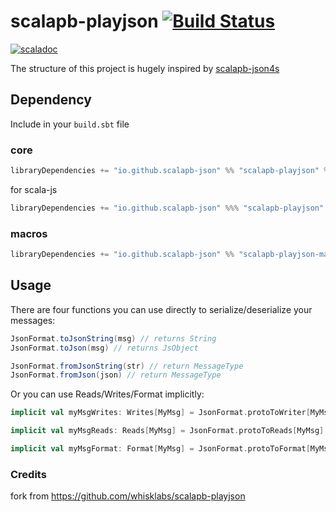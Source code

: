 # scalapb-playjson [![Build Status](https://travis-ci.com/scalapb-json/scalapb-playjson.svg?branch=master)](https://travis-ci.com/scalapb-json/scalapb-playjson)
[![scaladoc](https://javadoc-badge.appspot.com/io.github.scalapb-json/scalapb-playjson_2.12.svg?label=scaladoc)](https://javadoc-badge.appspot.com/io.github.scalapb-json/scalapb-playjson_2.12/scalapb_playjson/index.html?javadocio=true)

The structure of this project is hugely inspired by [scalapb-json4s](https://github.com/scalapb/scalapb-json4s)

## Dependency

Include in your `build.sbt` file

### core

```scala
libraryDependencies += "io.github.scalapb-json" %% "scalapb-playjson" % "0.15.1"
```

for scala-js

```scala
libraryDependencies += "io.github.scalapb-json" %%% "scalapb-playjson" % "0.15.1"
```

### macros

```scala
libraryDependencies += "io.github.scalapb-json" %% "scalapb-playjson-macros" % "0.15.1"
```

## Usage

There are four functions you can use directly to serialize/deserialize your messages:

```scala
JsonFormat.toJsonString(msg) // returns String
JsonFormat.toJson(msg) // returns JsObject

JsonFormat.fromJsonString(str) // return MessageType
JsonFormat.fromJson(json) // return MessageType
```

Or you can use Reads/Writes/Format implicitly:
```scala
implicit val myMsgWrites: Writes[MyMsg] = JsonFormat.protoToWriter[MyMsg]

implicit val myMsgReads: Reads[MyMsg] = JsonFormat.protoToReads[MyMsg]

implicit val myMsgFormat: Format[MyMsg] = JsonFormat.protoToFormat[MyMsg]
```

### Credits

fork from https://github.com/whisklabs/scalapb-playjson
